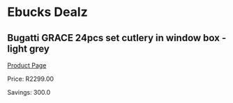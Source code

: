 
# Ebucks Dealz
## Bugatti GRACE 24pcs set cutlery in window box - light grey
[Product Page](https://www.ebucks.com/web/shop/productSelected.do?prodId=1161815227&catId=714962196)

Price: R2299.00

Savings: 300.0


	